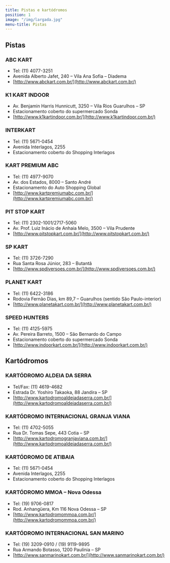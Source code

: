 ```yaml
---
title: Pistas e kartódromos
position: 1
image: "/img/largada.jpg"
menu-title: Pistas
---
```


## Pistas

### ABC KART

- Tel: (11) 4077-3251
- Avenida Alberto Jafet, 240 – Vila Ana Sofia – Diadema
- [http://www.abckart.com.br/](http://www.abckart.com.br/)

### K1 KART INDOOR

- Av. Benjamin Harris Hunnicutt, 3250 – Vila Rios Guarulhos – SP
- Estacionamento coberto do supermercado Sonda
- [http://www.k1kartindoor.com.br/](http://www.k1kartindoor.com.br/)

### INTERKART

- Tel: (11) 5671-0454
- Avenida Interlagos, 2255
- Estacionamento coberto do Shopping Interlagos

### KART PREMIUM ABC

- Tel: (11) 4977-9070
- Av. dos Estados, 8000 – Santo André
- Estacionamento do Auto Shopping Global
- [http://www.kartpremiumabc.com.br/](http://www.kartpremiumabc.com.br/)

### PIT STOP KART

- Tel: (11) 2302-1001/2717-5060
- Av. Prof. Luiz Inácio de Anhaia Melo, 3500 – Vila Prudente
- [http://www.pitstopkart.com.br/](http://www.pitstopkart.com.br/)

### SP KART

- Tel: (11) 3726-7290
- Rua Santa Rosa Júnior, 283 – Butantã
- [http://www.spdiversoes.com.br/](http://www.spdiversoes.com.br/)

### PLANET KART

- Tel: (11) 6422-3186
- Rodovia Fernão Dias, km 89,7 – Guarulhos (sentido São Paulo-interior)
- [http://www.planetakart.com.br/](http://www.planetakart.com.br/)

### SPEED HUNTERS

- Tel: (11) 4125-5975
- Av. Pereira Barreto, 1500 – São Bernardo do Campo
- Estacionamento coberto do supermercado Sonda
- [http://www.indoorkart.com.br/](http://www.indoorkart.com.br/)


## Kartódromos

### KARTÓDROMO ALDEIA DA SERRA

- Tel/Fax: (11) 4619-4682
- Estrada Dr. Yoshiro Takaoka, 88 Jandira – SP
- [http://www.kartodromoaldeiadaserra.com.br/](http://www.kartodromoaldeiadaserra.com.br/)

### KARTÓDROMO INTERNACIONAL GRANJA VIANA

- Tel: (11) 4702-5055
- Rua Dr. Tomas Sepe, 443 Cotia – SP
- [http://www.kartodromogranjaviana.com.br/](http://www.kartodromoaldeiadaserra.com.br/)

### KARTÓDROMO DE ATIBAIA

- Tel: (11) 5671-0454
- Avenida Interlagos, 2255
- Estacionamento coberto do Shopping Interlagos

### KARTÓDROMO MMOA – Nova Odessa

- Tel: (19) 9706-0817
- Rod. Anhangüera, Km 116 Nova Odessa – SP
- [http://www.kartodromommoa.com.br/](http://www.kartodromommoa.com.br/)

### KARTÓDROMO INTERNACIONAL SAN MARINO

- Tel: (19) 3209-0910 / (19) 9119-9895
- Rua Armando Botasso, 1200 Paulínia – SP
- [http://www.sanmarinokart.com.br/](http://www.sanmarinokart.com.br/)
